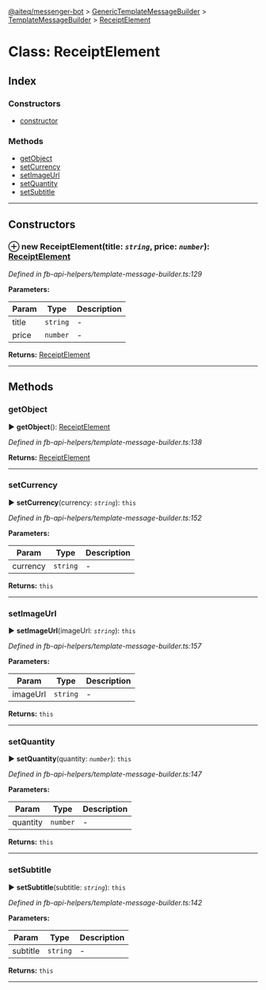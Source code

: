[@aiteq/messenger-bot](../README.md) > [GenericTemplateMessageBuilder](../classes/generictemplatemessagebuilder.md) > [TemplateMessageBuilder](../modules/generictemplatemessagebuilder.templatemessagebuilder.md) > [ReceiptElement](../classes/generictemplatemessagebuilder.templatemessagebuilder.receiptelement.md)



# Class: ReceiptElement

## Index

### Constructors

* [constructor](generictemplatemessagebuilder.templatemessagebuilder.receiptelement.md#constructor)


### Methods

* [getObject](generictemplatemessagebuilder.templatemessagebuilder.receiptelement.md#getobject)
* [setCurrency](generictemplatemessagebuilder.templatemessagebuilder.receiptelement.md#setcurrency)
* [setImageUrl](generictemplatemessagebuilder.templatemessagebuilder.receiptelement.md#setimageurl)
* [setQuantity](generictemplatemessagebuilder.templatemessagebuilder.receiptelement.md#setquantity)
* [setSubtitle](generictemplatemessagebuilder.templatemessagebuilder.receiptelement.md#setsubtitle)



---
## Constructors
<a id="constructor"></a>


### ⊕ **new ReceiptElement**(title: *`string`*, price: *`number`*): [ReceiptElement](generictemplatemessagebuilder.templatemessagebuilder.receiptelement.md)



*Defined in fb-api-helpers/template-message-builder.ts:129*



**Parameters:**

| Param | Type | Description |
| ------ | ------ | ------ |
| title | `string`   |  - |
| price | `number`   |  - |





**Returns:** [ReceiptElement](generictemplatemessagebuilder.templatemessagebuilder.receiptelement.md)

---


## Methods
<a id="getobject"></a>

###  getObject

► **getObject**(): [ReceiptElement](../interfaces/send.receiptelement.md)




*Defined in fb-api-helpers/template-message-builder.ts:138*





**Returns:** [ReceiptElement](../interfaces/send.receiptelement.md)





___

<a id="setcurrency"></a>

###  setCurrency

► **setCurrency**(currency: *`string`*): `this`




*Defined in fb-api-helpers/template-message-builder.ts:152*



**Parameters:**

| Param | Type | Description |
| ------ | ------ | ------ |
| currency | `string`   |  - |





**Returns:** `this`





___

<a id="setimageurl"></a>

###  setImageUrl

► **setImageUrl**(imageUrl: *`string`*): `this`




*Defined in fb-api-helpers/template-message-builder.ts:157*



**Parameters:**

| Param | Type | Description |
| ------ | ------ | ------ |
| imageUrl | `string`   |  - |





**Returns:** `this`





___

<a id="setquantity"></a>

###  setQuantity

► **setQuantity**(quantity: *`number`*): `this`




*Defined in fb-api-helpers/template-message-builder.ts:147*



**Parameters:**

| Param | Type | Description |
| ------ | ------ | ------ |
| quantity | `number`   |  - |





**Returns:** `this`





___

<a id="setsubtitle"></a>

###  setSubtitle

► **setSubtitle**(subtitle: *`string`*): `this`




*Defined in fb-api-helpers/template-message-builder.ts:142*



**Parameters:**

| Param | Type | Description |
| ------ | ------ | ------ |
| subtitle | `string`   |  - |





**Returns:** `this`





___


